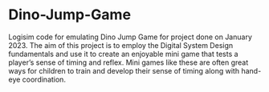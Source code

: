 # Dino-Jump-Game
Logisim code for emulating Dino Jump Game for project done on January 2023. The aim of this project is to employ the Digital System Design fundamentals and use it to create an enjoyable mini game that tests a player’s sense of timing and reflex. Mini games like these are often great ways for children to train and develop their sense of timing along with hand-eye coordination.
